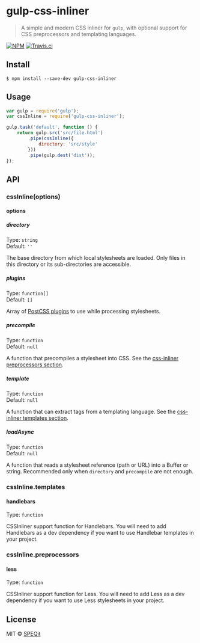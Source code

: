 # gulp-css-inliner

> A simple and modern CSS inliner for `gulp`, with optional support for CSS preprocessors and templating languages.

[![NPM](https://img.shields.io/npm/v/gulp-css-inliner.svg?label=latest)](https://www.npmjs.com/package/gulp-css-inliner)
[![Travis.ci](https://travis-ci.org/SPEQit/gulp-css-inliner.svg?branch=master)](https://travis-ci.org/SPEQit/gulp-css-inliner)

## Install

```
$ npm install --save-dev gulp-css-inliner
```


## Usage

```js
var gulp = require('gulp');
var cssInline = require('gulp-css-inliner');

gulp.task('default', function () {
	return gulp.src('src/file.html')
		.pipe(cssInline({
			directory: 'src/style'
		}))
		.pipe(gulp.dest('dist'));
});
```


## API

### cssInline(options)

#### options

##### directory

Type: `string`  
Default: `''`

The base directory from which local stylesheets are loaded. Only files in this directory or its sub-directories are accessible.

##### plugins

Type: `function[]`  
Default: `[]`

Array of [PostCSS plugins](https://github.com/postcss/postcss#plugins) to use while processing stylesheets.

##### precompile

Type: `function`  
Default: `null`

A function that precompiles a stylesheet into CSS. See the
[css-inliner preprocessors section](https://www.npmjs.com/package/css-inliner#working-with-preprocessors-less-sass-stylus-etc).

##### template

Type: `function`  
Default: `null`

A function that can extract tags from a templating language. See the
[css-inliner templates section](https://www.npmjs.com/package/css-inliner#working-with-templates-handlebars-etc).

##### loadAsync

Type: `function`  
Default: `null`

A function that reads a stylesheet reference (path or URL) into a Buffer or string. Recommended only when `directory` and
`precompile` are not enough.

### cssInline.templates

#### handlebars

Type: `function`

CSSInliner support function for Handlebars. You will need to add Handlebars as a dev dependency if you want to use Handlebar
templates in your project.

### cssInline.preprocessors

#### less

Type: `function`

CSSInliner support function for Less. You will need to add Less as a dev dependency if you want to use Less stylesheets in your
project.

## License

MIT © [SPEQit](https://www.speqit.com)
